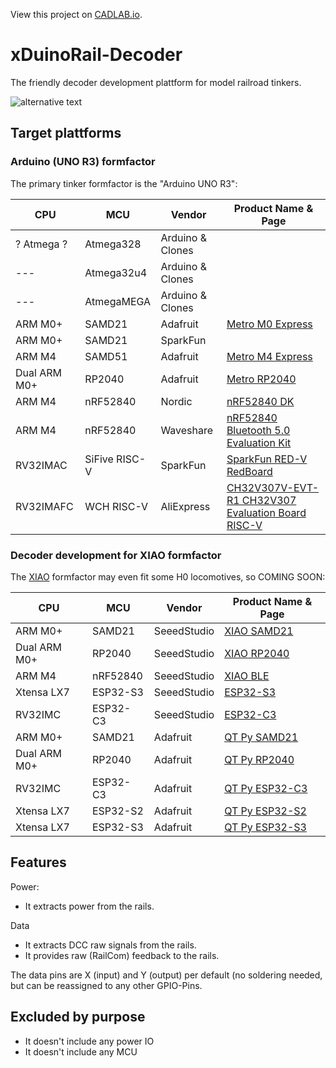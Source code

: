 View this project on [CADLAB.io](https://cadlab.io/project/27556). 

# xDuinoRail-Decoder

The friendly decoder development plattform for model railroad tinkers.

![alternative text](http://www.plantuml.com/plantuml/proxy?cache=no&src=https://raw.github.com/chatelao/xDuinoRail-Decoder/main/overview.puml)

## Target plattforms

### Arduino (UNO R3) formfactor

The primary tinker formfactor is the "Arduino UNO R3":

| CPU | MCU | Vendor | Product Name & Page |
|--- | --- | --- | --- | 
| ? Atmega ? | Atmega328 | Arduino & Clones|
|--- | Atmega32u4 | Arduino & Clones |
|--- | AtmegaMEGA | Arduino & Clones |
| ARM M0+ | SAMD21 | Adafruit | [Metro M0 Express](https://www.adafruit.com/product/3505) | 
| ARM M0+ | SAMD21 | SparkFun |
| ARM M4 | SAMD51 | Adafruit | [Metro M4 Express](https://www.adafruit.com/product/4000) | 
| Dual ARM M0+ | RP2040 | Adafruit | [Metro RP2040](https://www.adafruit.com/product/5786) | 
| ARM M4 | nRF52840 | Nordic | [nRF52840 DK](https://www.mouser.ch/ProductDetail/Nordic-Semiconductor/nRF52840-DK?qs=F5EMLAvA7IA76ZLjlwrwMw%3D%3D&gad_source=1&gclid=CjwKCAiA1fqrBhA1EiwAMU5m_9iVmasRrajTl6bT0wZal1_tMu6lTCWF3Ct0FWfQw9FYF_E3vaRdBRoC_tcQAvD_BwE)
| ARM M4 | nRF52840 | Waveshare | [nRF52840 Bluetooth 5.0 Evaluation Kit](https://www.waveshare.com/nrf52840-eval-kit.htm)
| RV32IMAC | SiFive RISC-V | SparkFun | [SparkFun RED-V RedBoard](https://www.sparkfun.com/products/15594) 
| RV32IMAFC | WCH RISC-V | AliExpress | [CH32V307V-EVT-R1 CH32V307 Evaluation Board RISC-V](https://de.aliexpress.com/item/1005004151524708.html)

### Decoder development for XIAO formfactor

The [XIAO](http://www.ulisp.com/show?3NRF) formfactor may even fit some H0 locomotives, so COMING SOON:

| CPU | MCU | Vendor | Product Name & Page |
|--- | --- | --- | --- | 
| ARM M0+ | SAMD21 | SeeedStudio | [XIAO SAMD21](https://wiki.seeedstudio.com/Seeeduino-XIAO)
| Dual ARM M0+ | RP2040 | SeeedStudio | [XIAO RP2040](https://wiki.seeedstudio.com/XIAO-RP2040/)
| ARM M4 | nRF52840  | SeeedStudio | [XIAO BLE](https://wiki.seeedstudio.com/XIAO_BLE/)
| Xtensa LX7  | ESP32-S3 | SeeedStudio | [ESP32-S3](https://wiki.seeedstudio.com/xiao_esp32s3_getting_started/)
| RV32IMC  | ESP32-C3 | SeeedStudio | [ESP32-C3](https://wiki.seeedstudio.com/XIAO_ESP32C3_Getting_Started/) 
| ARM M0+ | SAMD21 | Adafruit | [QT Py SAMD21](https://www.adafruit.com/product/4600) 
| Dual ARM M0+ | RP2040 | Adafruit | [QT Py RP2040](https://www.adafruit.com/product/4900) 
| RV32IMC | ESP32-C3 | Adafruit | [QT Py ESP32-C3](https://www.adafruit.com/product/5405)
| Xtensa LX7 |  ESP32-S2 |Adafruit | [QT Py ESP32-S2](https://www.adafruit.com/product/5325)
| Xtensa LX7  | ESP32-S3 | Adafruit | [QT Py ESP32-S3](https://www.adafruit.com/product/5426)

## Features
Power:
- It extracts power from the rails.

Data
- It extracts DCC raw signals  from the rails.
- It provides raw (RailCom) feedback to the rails.

The data pins are X (input) and Y (output) per default (no soldering needed, but can be reassigned to any other GPIO-Pins.

## Excluded by purpose
- It doesn't include any power IO
- It doesn't include any MCU
